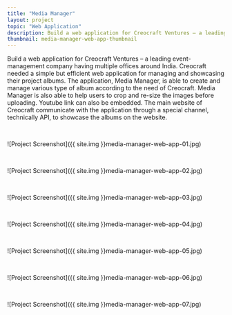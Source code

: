 ```yaml
---
title: "Media Manager"
layout: project
topic: "Web Application"
description: Build a web application for Creocraft Ventures – a leading event-management company having multiple offices around India. Creocraft needed a simple but efficient web application for managing and showcasing their project albums. The application, Media Manager, is able to create and manage various type of album according to the need of Creocraft. Media Manager is also able to help users to crop and re-size the images before uploading. Youtube link can also be embedded. The main website of Creocraft communicate with the application through a special channel, technically API, to showcase the albums on the website.
thumbnail: media-manager-web-app-thumbnail
---
```


Build a web application for Creocraft Ventures – a leading event-management company having multiple offices around India. Creocraft needed a simple but efficient web application for managing and showcasing their project albums. The application, Media Manager, is able to create and manage various type of album according to the need of Creocraft. Media Manager is also able to help users to crop and re-size the images before uploading. Youtube link can also be embedded. The main website of Creocraft communicate with the application through a special channel, technically API, to showcase the albums on the website.

<br>

![Project Screenshot]({{ site.img }}media-manager-web-app-01.jpg)

<br>

![Project Screenshot]({{ site.img }}media-manager-web-app-02.jpg)

<br>

![Project Screenshot]({{ site.img }}media-manager-web-app-03.jpg)

<br>

![Project Screenshot]({{ site.img }}media-manager-web-app-04.jpg)

<br>

![Project Screenshot]({{ site.img }}media-manager-web-app-05.jpg)

<br>

![Project Screenshot]({{ site.img }}media-manager-web-app-06.jpg)

<br>

![Project Screenshot]({{ site.img }}media-manager-web-app-07.jpg)